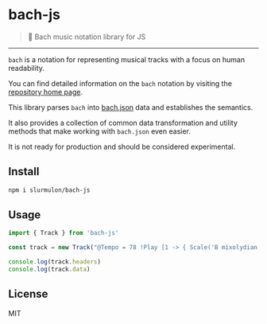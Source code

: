 # bach-js
> :musical_score: Bach music notation library for JS
---

`bach` is a notation for representing musical tracks with a focus on human readability.

You can find detailed information on the `bach` notation by visiting the [repository home page](https://github.com/slurmulon/bach).

This library parses `bach` into [bach.json](https://github.com/slurmulon/bach-json-schema) data and establishes the semantics.

It also provides a collection of common data transformation and utility methods that make working with `bach.json` even easier.

It is not ready for production and should be considered experimental.

## Install

```sh
npm i slurmulon/bach-js
```

## Usage

```js
import { Track } from 'bach-js'

const track = new Track("@Tempo = 78 !Play [1 -> { Scale('B mixolydian') Chord('B') } 1 -> Chord('A')]")

console.log(track.headers)
console.log(track.data)
```

## License

MIT
